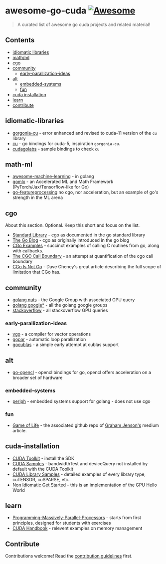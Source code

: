 # awesome-go-cuda [![Awesome](https://awesome.re/badge.svg)](https://awesome.re)

> A curated list of awesome go cuda projects and related material!


## Contents

- [idiomatic libraries](#idiomatic-libraries)
- [math/ml](#math-ml)
- [cgo](#cgo)
- [community](#community)
    - [early-parallization-ideas](#early-parallization-ideas)
- [alt](#alt)
    - [embedded-systems](#embedded-systems)
    - [fun](#fun)
- [cuda installation](#cuda-installation)
- [learn](#learn)
- [contribute](#Contribute)

## idiomatic-libraries

- [gorgonia-cu](https://github.com/gorgonia/cu/tree/master?tab=readme-ov-file) - error enhanced and revised to cuda-11 version of the `cu` library
- [cu](https://github.com/barnex/cuda5) - go bindings for cuda-5, inspiration `gorgonia-cu`.
- [cudagolabs](https://github.com/miguelzambrana/cudagolabs) - sample bindings to check `cu`

## math-ml

- [awesome-machine-learning](https://github.com/josephmisiti/awesome-machine-learning#go) - in golang
- [gomlx](https://github.com/gomlx/gomlx) - an Accelerated ML and Math Framework (PyTorch/Jax/Tensorflow-like for Go)
- [go-featureprocessing](https://github.com/nikolaydubina/go-featureprocessing) no cgo, nor acceleration, but an example of go's strength in the ML arena

## cgo

About this section. Optional. Keep this short and focus on the list.

- [Standard Library](https://pkg.go.dev/cmd/cgo) - cgo as documented in the go standard library
- [The Go Blog](https://go.dev/blog/cgo) - cgo as originally introduced in the go blog
- [CGo Examples](https://github.com/andreiavrammsd/cgo-examples) - succinct examples of calling C routines from go, along with callbacks.
- [The CGO Call Boundary](https://github.com/graemenewlands/cgo-boundary) - an attempt at quantification of the cgo call boundary
- [CGo Is Not Go](https://dave.cheney.net/2016/01/18/cgo-is-not-go) - Dave Cheney's great article describing the full scope of limitation that CGo has.

## community

- [golang nuts](https://groups.google.com/g/golang-nuts/search?q=GPU) - the Google Group with associated GPU query
- [golang google*](https://www.google.com/search?q=site%3Agroups.google.com%2Fg%2Fgolang+gpu+cuda) - all the golang google groups
- [stackoverflow](https://stackoverflow.com/search?q=%5Bgolang%5D+gpu) - all stackoverflow GPU queries

### early-parallization-ideas 

- [vgo](https://github.com/remyoudompheng/go-vectops) - a compiler for vector operations
- [gopar](https://github.com/wetherbeei/gopar) - automatic loop parallization
- [gocublas](https://github.com/jbooth/gocublas/tree/master) - a simple early attempt at cublas support

## alt

- [go-opencl](https://pkg.go.dev/github.com/achilleasa/go-pathtrace/tracer/opencl) - opencl bindings for go, opencl offers acceleration on a broader set of hardware

### embedded-systems

- [periph](https://periph.io/) - embedded systems support for golang - does not use cgo

### fun

- [Game of Life](https://github.com/grahamjenson/cuda-gol/blob/main/main.cu) - the associated github repo of [Graham Jenson's](https://maori.geek.nz/game-of-life-cuda-vs-golang-5ca4ae6f1214) medium article.

## cuda-installation

- [CUDA Toolkit](https://developer.nvidia.com/cuda-downloads) - install the SDK
- [CUDA Samples](https://github.com/NVIDIA/cuda-samples/tree/master/Samples/1_Utilities) - bandwidthTest and deviceQuery not installed by default with the CUDA Toolkit
- [CUDA Library Samples](https://github.com/NVIDIA/CUDALibrarySamples) - detailed examples of every library type, cuTENSOR, cuSPARSE, etc..
- [Non Idiomatic Get Started](https://github.com/graemenewlands/go-cuda-helloworld) - this is an implementation of the GPU Hello World

## learn

- [Programming-Massively-Parallel-Processors](https://www.amazon.com/Programming-Massively-Parallel-Processors-Hands/dp/0323912311) - starts from first principles, designed for students with exercises
- [CUDA Handbook](https://www.amazon.com/CUDA-Handbook-Comprehensive-Guide-Programming/dp/0321809467) - relevent examples on memory management

## Contribute

Contributions welcome! Read the [contribution guidelines](contributing.md) first.
